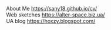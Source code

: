 About Me https://sany18.github.io/cv/   
Web sketches https://alter-space.biz.ua/   
UA blog https://hoxzy.blogspot.com/
